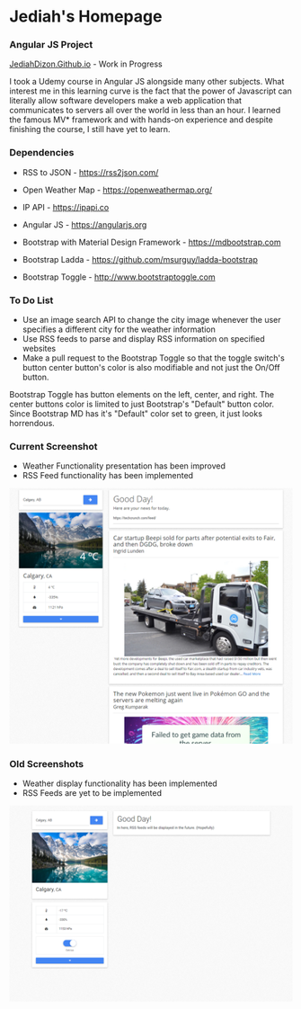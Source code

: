 # Jediah's Homepage
### Angular JS Project
[JediahDizon.Github.io](https://JediahDizon.Github.io) - Work in Progress

I took a Udemy course in Angular JS alongside many other subjects. What interest me in this learning curve is the fact that the power of Javascript can literally allow software developers make a web application that communicates to servers all over the world in less than an hour. I learned the famous MV* framework and with hands-on experience and despite finishing the course, I still have yet to learn.

### Dependencies
- RSS to JSON - https://rss2json.com/
- Open Weather Map - https://openweathermap.org/
- IP API - https://ipapi.co

- Angular JS - https://angularjs.org
- Bootstrap with Material Design Framework - https://mdbootstrap.com
- Bootstrap Ladda - https://github.com/msurguy/ladda-bootstrap
- Bootstrap Toggle - http://www.bootstraptoggle.com

### To Do List
- Use an image search API to change the city image whenever the user specifies a different city for the weather information
- Use RSS feeds to parse and display RSS information on specified websites
- Make a pull request to the Bootstrap Toggle so that the toggle switch's button center button's color is also modifiable and not just the On/Off button.

Bootstrap Toggle has button elements on the left, center, and right. The center buttons color is limited to just Bootstrap's "Default" button color. Since Bootstrap MD has it's "Default" color set to green, it just looks horrendous.

### Current Screenshot
- Weather Functionality presentation has been improved
- RSS Feed functionality has been implemented

![Screenshot](https://github.com/JediahDizon/Angular-JS/blob/master/doc/Screenshots/Capture%20-%202.PNG "Screen Shot - 2")

### Old Screenshots
- Weather display functionality has been implemented
- RSS Feeds are yet to be implemented

![Screenshot](https://github.com/JediahDizon/Angular-JS/blob/master/doc/Screenshots/Capture%20-%201.PNG "Screen Shot - 1")
